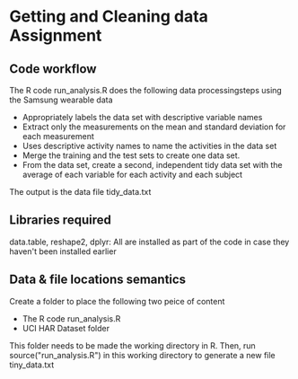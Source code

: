 # Getting and Cleaning data Assignment

## Code workflow

The R code run_analysis.R does the following data processingsteps using the Samsung wearable data
  
* Appropriately labels the data set with descriptive variable names
* Extract only the measurements on the mean and standard deviation for each measurement
* Uses descriptive activity names to name the activities in the data set
* Merge the training and the test sets to create one data set.
* From the data set, create a second, independent tidy data set with the average of each variable for each activity and each subject

The output is the data file tidy_data.txt


## Libraries required
data.table, reshape2, dplyr: All are installed as part of the code in case they haven't been installed earlier

## Data & file locations semantics 
Create a folder to place the following two peice of content
* The R code run_analysis.R 
* UCI HAR Dataset folder

This folder needs to be made the working directory in R. Then, run source("run_analysis.R") in this working directory to generate a new file tiny_data.txt
